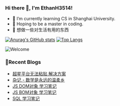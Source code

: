 ### Hi there 👋, I'm EthanH3514!

- 🌱 I’m currently learning CS in Shanghai University.
- 🎈 Hoping to be a master in coding.
- 🧐 想做一些对生活有用的东西

[![Anurag's GitHub stats](https://github-readme-stats.vercel.app/api?username=EthanH3514&show_icons=true&theme=tokyonight)](https://github.com/anuraghazra/github-readme-stats)
[![Top Langs](https://github-readme-stats.vercel.app/api/top-langs/?username=EthanH3514&layout=compact)](https://github.com/anuraghazra/github-readme-stats)

![Welcome](https://www.ipip5.com/ipimg)

### **📝Recent Blogs**
<!-- BLOG-POST-LIST:START -->
- [超星平台无法粘贴 解决方案](https://ethanh3514.github.io/2024/04/04/%E8%B6%85%E6%98%9F%E5%B9%B3%E5%8F%B0%E6%97%A0%E6%B3%95%E7%B2%98%E8%B4%B4-%E8%A7%A3%E5%86%B3%E6%96%B9%E6%A1%88/)
- [杂记 - 数学是永远的温柔乡](https://ethanh3514.github.io/2024/04/04/%E6%9D%82%E8%AE%B0-%E6%95%B0%E5%AD%A6%E6%98%AF%E6%B0%B8%E8%BF%9C%E7%9A%84%E6%B8%A9%E6%9F%94%E4%B9%A1/)
- [JS DOM对象 学习笔记](https://ethanh3514.github.io/2024/03/25/JS-DOM%E5%AF%B9%E8%B1%A1-%E5%AD%A6%E4%B9%A0%E7%AC%94%E8%AE%B0/)
- [JS BOM对象 学习笔记](https://ethanh3514.github.io/2024/03/25/JS-BOM%E5%AF%B9%E8%B1%A1-%E5%AD%A6%E4%B9%A0%E7%AC%94%E8%AE%B0/)
- [SQL 学习笔记](https://ethanh3514.github.io/2024/03/23/SQL-%E5%AD%A6%E4%B9%A0%E7%AC%94%E8%AE%B0/)
<!-- BLOG-POST-LIST:END -->
